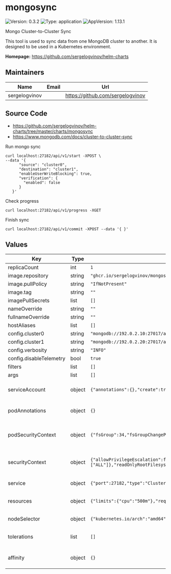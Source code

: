 # mongosync

![Version: 0.3.2](https://img.shields.io/badge/Version-0.3.2-informational?style=flat-square) ![Type: application](https://img.shields.io/badge/Type-application-informational?style=flat-square) ![AppVersion: 1.13.1](https://img.shields.io/badge/AppVersion-1.13.1-informational?style=flat-square)

Mongo Cluster-to-Cluster Sync

This tool is used to sync data from one MongoDB cluster to another.
It is designed to be used in a Kubernetes environment.

**Homepage:** <https://github.com/sergelogvinov/helm-charts>

## Maintainers

| Name | Email | Url |
| ---- | ------ | --- |
| sergelogvinov |  | <https://github.com/sergelogvinov> |

## Source Code

* <https://github.com/sergelogvinov/helm-charts/tree/master/charts/mongosync>
* <https://www.mongodb.com/docs/cluster-to-cluster-sync>

Run mongo sync

```shell
curl localhost:27182/api/v1/start -XPOST \
--data '{
      "source": "cluster0",
      "destination": "cluster1",
      "enableUserWriteBlocking": true,
      "verification": {
        "enabled": false
      }
   }'
```

Check progress

```shell
curl localhost:27182/api/v1/progress -XGET
```

Finish sync

```
curl localhost:27182/api/v1/commit -XPOST --data '{ }'
```

## Values

| Key | Type | Default | Description |
|-----|------|---------|-------------|
| replicaCount | int | `1` |  |
| image.repository | string | `"ghcr.io/sergelogvinov/mongosync"` |  |
| image.pullPolicy | string | `"IfNotPresent"` |  |
| image.tag | string | `""` |  |
| imagePullSecrets | list | `[]` |  |
| nameOverride | string | `""` |  |
| fullnameOverride | string | `""` |  |
| hostAliases | list | `[]` |  |
| config.cluster0 | string | `"mongodb://192.0.2.10:27017/admin"` |  |
| config.cluster1 | string | `"mongodb://192.0.2.20:27017/admin"` |  |
| config.verbosity | string | `"INFO"` |  |
| config.disableTelemetry | bool | `true` |  |
| filters | list | `[]` |  |
| args | list | `[]` | Mongosqld arguments example: `- --verbosity=DEBUG` |
| serviceAccount | object | `{"annotations":{},"create":true,"name":""}` | Pods Service Account. ref: https://kubernetes.io/docs/tasks/configure-pod-container/configure-service-account/ |
| podAnnotations | object | `{}` | Annotations for pod. ref: https://kubernetes.io/docs/concepts/overview/working-with-objects/annotations/ |
| podSecurityContext | object | `{"fsGroup":34,"fsGroupChangePolicy":"OnRootMismatch","runAsGroup":34,"runAsNonRoot":true,"runAsUser":34}` | Pod Security Context. ref: https://kubernetes.io/docs/tasks/configure-pod-container/security-context/#set-the-security-context-for-a-pod |
| securityContext | object | `{"allowPrivilegeEscalation":false,"capabilities":{"drop":["ALL"]},"readOnlyRootFilesystem":true,"seccompProfile":{"type":"RuntimeDefault"}}` | Container Security Context. ref: https://kubernetes.io/docs/tasks/configure-pod-container/security-context/#set-the-security-context-for-a-pod |
| service | object | `{"port":27182,"type":"ClusterIP"}` | Service parameters ref: https://kubernetes.io/docs/user-guide/services/ |
| resources | object | `{"limits":{"cpu":"500m"},"requests":{"cpu":"100m","memory":"1Gi"}}` | Resource requests and limits. ref: https://kubernetes.io/docs/user-guide/compute-resources/ |
| nodeSelector | object | `{"kubernetes.io/arch":"amd64"}` | Node labels for pod assignment. ref: https://kubernetes.io/docs/user-guide/node-selection/ |
| tolerations | list | `[]` | Tolerations for pod assignment. ref: https://kubernetes.io/docs/concepts/configuration/taint-and-toleration/ |
| affinity | object | `{}` | Affinity for pod assignment. ref: https://kubernetes.io/docs/concepts/configuration/assign-pod-node/#affinity-and-anti-affinity |
